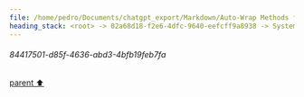 ```yaml
---
file: /home/pedro/Documents/chatgpt_export/Markdown/Auto-Wrap Methods for Objects.md
heading_stack: <root> -> 02a68d18-f2e6-4dfc-9640-eefcff9a8938 -> System -> 16f71094-696f-4659-a5b7-a5ea706f6ddd -> System -> aaa26859-01d8-49bd-b879-7d8ec5f19da1 -> User -> Test code -> 9bb4a2f9-42fa-443c-a853-8b9f8dd57093 -> Assistant -> cf56d503-b701-49ba-82b9-461dc9391d56 -> Assistant -> 6d3fd887-71c7-4832-b5c8-1333d0b0e8a3 -> Tool -> 20b096ce-9aa9-43c1-ba53-8914ac441b58 -> Assistant -> aaa2100b-fcee-40e7-af71-e70792d1842f -> User -> b74f810d-35a5-47ab-917b-46dc82187704 -> Assistant -> aaa237c2-2866-4cc3-899c-e5f234a1f6a9 -> User -> f92e9c26-e277-4e9f-a025-884a088cdc33 -> Assistant -> c615416b-a79d-4533-bd2b-e9ad9424ba6c -> Tool -> 3f2af9d9-9640-4bc9-958d-e36775e757de -> Assistant -> aaa23d76-3bec-4c75-8784-cc08a03ede87 -> User -> dd7d1e26-cb29-4f54-923f-d497379994bd -> Assistant -> fcfbba2e-5113-4ae8-8c7b-945b47024214 -> Tool -> 286a7f0b-ac12-4997-8ea5-1b0458a1d7ba -> Assistant -> 9385ecdf-04c7-4044-99d5-4410950a5702 -> Tool -> ad16e9e9-8519-4c80-ad6b-276bca364565 -> Assistant -> aaa2f71e-009e-4d19-ac51-36880c7c6205 -> User -> 657382ce-18ef-4f44-b0e2-ffd205328006 -> Assistant -> e2430fff-3984-4282-b926-e9d7d1d3e213 -> Tool -> a7abed2e-74a2-4e83-a290-aab0c522a4c2 -> Assistant -> aaa22b3f-8da3-4911-8112-6f3f0d661e4c -> User -> c367185d-d7de-4c61-8922-fa8648add0bd -> Assistant -> eb876bec-533e-41bd-92f8-e5c8495a1c79 -> Tool -> 8191b830-1496-4302-b1f3-a61bf5f47dbf -> Assistant -> c29cc4b6-8792-4e84-aa80-624d88af11cc -> Tool -> 24577186-19c9-40b7-87eb-21a04a9c4120 -> Assistant -> fe1a9e24-370a-4b92-813d-23c615148f9e -> Assistant -> aaa2c6ec-ac89-493e-a43a-d138c5be30cf -> User -> f90db71d-c8a4-4195-8a0e-82454bb6430b -> Assistant -> c21a5fca-67e2-488a-9c3c-398c3218ef74 -> Tool -> 05d171ec-497f-4767-ad4f-fc6f67549378 -> Assistant -> 20bdc66e-2232-45c4-95c9-d0ce5aadfbb5 -> Assistant -> 77e1e328-8f67-4140-a920-9c305684d1f9 -> Tool -> 0b43991a-e7b0-4fef-bf35-e836c8b475ea -> Assistant -> bbbbb6ce-28d5-423e-9723-0b4d744f6d19 -> Assistant -> f644b598-d677-422b-bd22-b75b5488f926 -> Tool -> d14089c9-f2dd-418c-849a-0eddd897a2fb -> Assistant -> 48bbdfe5-673c-4b0c-a488-1e92ea7da0e0 -> Assistant -> 2aeb60a1-69b0-49a8-9645-3767629bf84a -> Tool -> def8931c-5ca9-40a5-90c6-097816dd7e7b -> Assistant -> 002bca4a-0bf3-485a-b631-cb8e09319e76 -> Assistant -> 4eca7eab-3b68-421b-b5f3-504512d8098e -> Tool -> 935199f6-8a20-4361-bc27-514563ca0061 -> Assistant -> aaa2ab53-e299-4719-aaa3-583829a3c946 -> User -> d3cbf69d-624d-4da8-b62c-6911066bdac4 -> Assistant -> aaa2816c-89d0-4c95-886e-1d5fb0c69ebb -> User -> 9b7834a4-2221-45ef-be52-88b96c208d53 -> Assistant -> aaa27074-348c-4279-8013-ddb17ea984d1 -> User -> b9b81320-caa0-4d62-814a-1e621f3e47c2 -> Assistant -> aaa2b0ea-1d02-4926-a03a-9607dd695069 -> User -> c500c561-1b54-4340-bb58-a705fc0630e7 -> Assistant -> e662e69c-f0d1-403d-b040-9275fe7555fe -> Tool -> 33aa2f4d-59cb-4114-a03d-5dcc4c728ad4 -> Assistant -> aaa2d43b-0751-4cc3-9c9e-6ffd5a998e20 -> User -> b60510f6-94a2-46fe-bf91-6bca34be020d -> Assistant -> b9329630-bdc1-4b33-8e85-b87125ce5960 -> Tool -> 8ef375d8-ba4b-488d-82a9-739b87809df3 -> Assistant -> aaa2c79d-a726-4c51-9021-7de1c73e9d01 -> User -> 84417501-d85f-4636-abd3-4bfb19feb7fa
---
```

###### 84417501-d85f-4636-abd3-4bfb19feb7fa
[parent ⬆️](#aaa2c79d-a726-4c51-9021-7de1c73e9d01)
